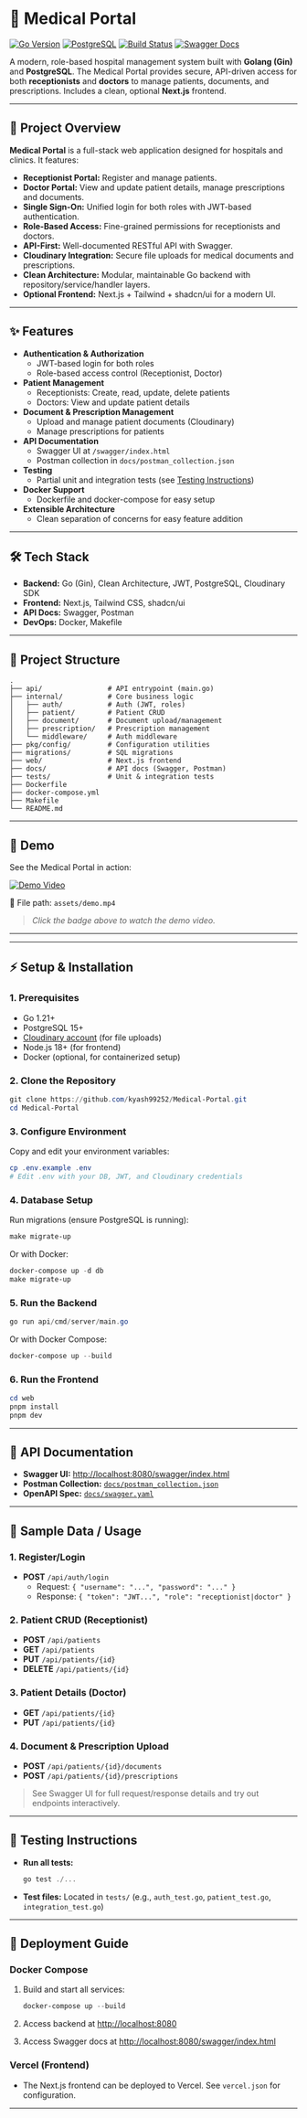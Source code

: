 # 🏥 Medical Portal

[![Go Version](https://img.shields.io/badge/Go-1.21+-00ADD8?logo=go)](https://golang.org/)
[![PostgreSQL](https://img.shields.io/badge/PostgreSQL-15+-336791?logo=postgresql)](https://www.postgresql.org/)
[![Build Status](https://img.shields.io/badge/build-passing-brightgreen)]()
[![Swagger Docs](https://img.shields.io/badge/docs-swagger-blue?logo=swagger)](/swagger/index.html)

A modern, role-based hospital management system built with **Golang (Gin)** and **PostgreSQL**. The Medical Portal provides secure, API-driven access for both **receptionists** and **doctors** to manage patients, documents, and prescriptions. Includes a clean, optional **Next.js** frontend.

---

## 🚀 Project Overview

**Medical Portal** is a full-stack web application designed for hospitals and clinics. It features:

- **Receptionist Portal:** Register and manage patients.
- **Doctor Portal:** View and update patient details, manage prescriptions and documents.
- **Single Sign-On:** Unified login for both roles with JWT-based authentication.
- **Role-Based Access:** Fine-grained permissions for receptionists and doctors.
- **API-First:** Well-documented RESTful API with Swagger.
- **Cloudinary Integration:** Secure file uploads for medical documents and prescriptions.
- **Clean Architecture:** Modular, maintainable Go backend with repository/service/handler layers.
- **Optional Frontend:** Next.js + Tailwind + shadcn/ui for a modern UI.

---

## ✨ Features

- **Authentication & Authorization**
  - JWT-based login for both roles
  - Role-based access control (Receptionist, Doctor)
- **Patient Management**
  - Receptionists: Create, read, update, delete patients
  - Doctors: View and update patient details
- **Document & Prescription Management**
  - Upload and manage patient documents (Cloudinary)
  - Manage prescriptions for patients
- **API Documentation**
  - Swagger UI at `/swagger/index.html`
  - Postman collection in `docs/postman_collection.json`
- **Testing**
  - Partial unit and integration tests (see [Testing Instructions](#-testing-instructions))
- **Docker Support**
  - Dockerfile and docker-compose for easy setup
- **Extensible Architecture**
  - Clean separation of concerns for easy feature addition

---

## 🛠️ Tech Stack

- **Backend:** Go (Gin), Clean Architecture, JWT, PostgreSQL, Cloudinary SDK
- **Frontend:** Next.js, Tailwind CSS, shadcn/ui
- **API Docs:** Swagger, Postman
- **DevOps:** Docker, Makefile

---

## 📁 Project Structure

```
.
├── api/                # API entrypoint (main.go)
├── internal/           # Core business logic
│   ├── auth/           # Auth (JWT, roles)
│   ├── patient/        # Patient CRUD
│   ├── document/       # Document upload/management
│   ├── prescription/   # Prescription management
│   └── middleware/     # Auth middleware
├── pkg/config/         # Configuration utilities
├── migrations/         # SQL migrations
├── web/                # Next.js frontend
├── docs/               # API docs (Swagger, Postman)
├── tests/              # Unit & integration tests
├── Dockerfile
├── docker-compose.yml
├── Makefile
└── README.md
```

---

## 🎥 Demo

See the Medical Portal in action:

[![Demo Video](https://img.shields.io/badge/Demo-Video-blue?logo=video)](./assets/demo.mp4)

📂 File path: `assets/demo.mp4`

> _Click the badge above to watch the demo video._

---

---

## ⚡ Setup & Installation

### 1. Prerequisites

- Go 1.21+
- PostgreSQL 15+
- [Cloudinary account](https://cloudinary.com/) (for file uploads)
- Node.js 18+ (for frontend)
- Docker (optional, for containerized setup)

### 2. Clone the Repository

```powershell
git clone https://github.com/kyash99252/Medical-Portal.git
cd Medical-Portal
```

### 3. Configure Environment

Copy and edit your environment variables:

```powershell
cp .env.example .env
# Edit .env with your DB, JWT, and Cloudinary credentials
```

### 4. Database Setup

Run migrations (ensure PostgreSQL is running):

```powershell
make migrate-up
```

Or with Docker:

```powershell
docker-compose up -d db
make migrate-up
```

### 5. Run the Backend

```powershell
go run api/cmd/server/main.go
```

Or with Docker Compose:

```powershell
docker-compose up --build
```

### 6. Run the Frontend

```powershell
cd web
pnpm install
pnpm dev
```

---

## 📖 API Documentation

- **Swagger UI:** [http://localhost:8080/swagger/index.html](http://localhost:8080/swagger/index.html)
- **Postman Collection:** [`docs/postman_collection.json`](docs/postman_collection.json)
- **OpenAPI Spec:** [`docs/swagger.yaml`](docs/swagger.yaml)

---

## 🧪 Sample Data / Usage

### 1. Register/Login

- **POST** `/api/auth/login`
  - Request: `{ "username": "...", "password": "..." }`
  - Response: `{ "token": "JWT...", "role": "receptionist|doctor" }`

### 2. Patient CRUD (Receptionist)

- **POST** `/api/patients`
- **GET** `/api/patients`
- **PUT** `/api/patients/{id}`
- **DELETE** `/api/patients/{id}`

### 3. Patient Details (Doctor)

- **GET** `/api/patients/{id}`
- **PUT** `/api/patients/{id}`

### 4. Document & Prescription Upload

- **POST** `/api/patients/{id}/documents`
- **POST** `/api/patients/{id}/prescriptions`

> See Swagger UI for full request/response details and try out endpoints interactively.

---

## 🧪 Testing Instructions

- **Run all tests:**

  ```powershell
  go test ./...
  ```

- **Test files:** Located in `tests/` (e.g., `auth_test.go`, `patient_test.go`, `integration_test.go`)

---

## 🚀 Deployment Guide

### Docker Compose

1. Build and start all services:

   ```powershell
   docker-compose up --build
   ```

2. Access backend at [http://localhost:8080](http://localhost:8080)

3. Access Swagger docs at [http://localhost:8080/swagger/index.html](http://localhost:8080/swagger/index.html)

### Vercel (Frontend)

- The Next.js frontend can be deployed to Vercel. See `vercel.json` for configuration.

---
